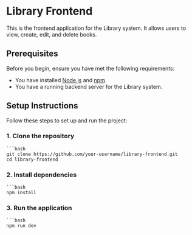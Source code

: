 # Library Frontend

This is the frontend application for the Library system. It allows users to view, create, edit, and delete books.

## Prerequisites

Before you begin, ensure you have met the following requirements:

- You have installed [Node.js](https://nodejs.org/) and [npm](https://www.npmjs.com/).
- You have a running backend server for the Library system.

## Setup Instructions

Follow these steps to set up and run the project:

### 1. Clone the repository

    ```bash
    git clone https://github.com/your-username/library-frontend.git
    cd library-frontend

### 2. Install dependencies
    ```bash
    npm install

### 3. Run the application
    ```bash
    npm run dev